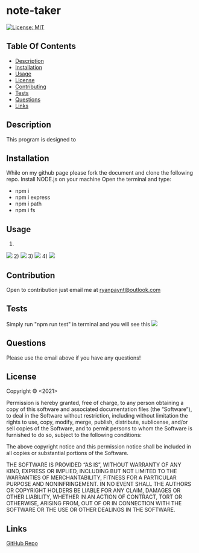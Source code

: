 # note-taker

[![License: MIT](https://img.shields.io/badge/License-MIT-yellow.svg)](https://opensource.org/licenses/MIT)

 ## Table Of Contents

- [Description](#description)
- [Installation](#installation)
- [Usage](#usage)
- [License](#license)
- [Contributing](#contributing)
- [Tests](#tests)
- [Questions](#questions)
- [Links](#links)

## Description
This program is designed to 

## Installation
While on my github page please fork the document and clone the following repo.
Install NODE.js on your machine
Open the terminal and type:
- npm i
- npm i express
- npm i path
- npm i fs

## Usage
1)
<img src="./images/1.jpg">
2)
<img src="./images/2.jpg">
3)
<img src="./images/3.jpg">
4)
<img src="./images/4.jpg">

## Contribution
Open to contribution just email me at ryanpaynt@outlook.com

## Tests
Simply run "npm run test" in terminal and you will see this
<img src="./images/test.jpg">

## Questions
Please use the email above if you have any questions!

## License
Copyright © <2021> <copyright Ryan Paynter>

Permission is hereby granted, free of charge, to any person obtaining a copy of this software and associated documentation files (the “Software”), to deal in the Software without restriction, including without limitation the rights to use, copy, modify, merge, publish, distribute, sublicense, and/or sell copies of the Software, and to permit persons to whom the Software is furnished to do so, subject to the following conditions:

The above copyright notice and this permission notice shall be included in all copies or substantial portions of the Software.

THE SOFTWARE IS PROVIDED “AS IS”, WITHOUT WARRANTY OF ANY KIND, EXPRESS OR IMPLIED, INCLUDING BUT NOT LIMITED TO THE WARRANTIES OF MERCHANTABILITY, FITNESS FOR A PARTICULAR PURPOSE AND NONINFRINGEMENT. IN NO EVENT SHALL THE AUTHORS OR COPYRIGHT HOLDERS BE LIABLE FOR ANY CLAIM, DAMAGES OR OTHER LIABILITY, WHETHER IN AN ACTION OF CONTRACT, TORT OR OTHERWISE, ARISING FROM, OUT OF OR IN CONNECTION WITH THE SOFTWARE OR THE USE OR OTHER DEALINGS IN THE SOFTWARE.

## Links
[GitHub Repo](https://github.com/ryanpaynt/team-generator)